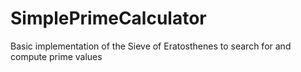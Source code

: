 # SimplePrimeCalculator
Basic implementation of the Sieve of Eratosthenes to search for and compute prime values
